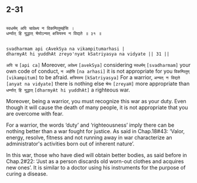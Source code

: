 ## 2-31


```shloka-sa

स्वधर्मम् अपि चावेक्ष्य न विकम्पितुमर्हसि ।
धर्म्यात् हि युद्धात् श्रेयोऽन्यत् क्षत्रियस्य न विद्यते ॥ ३१ ॥

```
```shloka-sa-hk

svadharmam api cAvekSya na vikampitumarhasi |
dharmyAt hi yuddhAt zreyo'nyat kSatriyasya na vidyate || 31 ||

```
`अपि च` `[api ca]` Moreover, `अवेक्ष्य` `[avekSya]` considering `स्वधर्मम्` `[svadharmam]` your own code of conduct, `न अर्हसि` `[na arhasi]` it is not appropriate for you `विकम्पितुम्` `[vikampitum]` to be afraid. `क्षत्रियस्य` `[kSatriyasya]` For a warrior, `अन्यत् न विद्यते` `[anyat na vidyate]` there is nothing else `श्रेयः` `[zreyaH]` more appropriate than `धर्म्यात् हि युद्धात्` `[dharmyAt hi yuddhAt]` a righteous war.

Moreover, being a warrior, you must recognize this war as your duty. Even though it will cause the death of many people, it is not appropriate that you are overcome with fear. 

For a warrior, the words ‘duty’ and ‘righteousness’ imply there can be nothing better than a war fought for justice. As said in Chap.18#43: ‘Valor, energy, resolve, fitness and not running away in war characterize an administrator's activities born out of inherent nature’. 

In this war, those who have died will obtain better bodies, as said before in Chap.2#22: ‘Just as a person discards old worn-out clothes and acquires new ones’. It is similar to a doctor using his instruments for the purpose of curing a disease.


